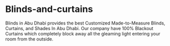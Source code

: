 # Blinds-and-curtains
Blinds in Abu Dhabi provides the best Customized Made-to-Measure Blinds, Curtains, and Shades In Abu Dhabi. Our company have 100% Blackout Curtains which completely block away all the gleaming light entering your room from the outside. 
